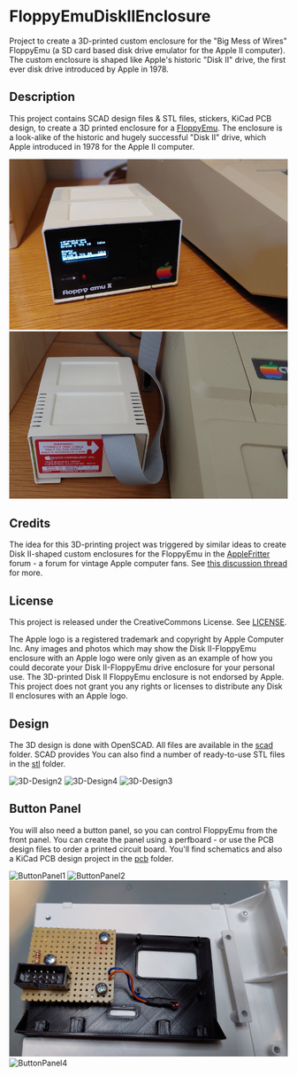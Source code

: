 # FloppyEmuDiskIIEnclosure
Project to create a 3D-printed custom enclosure for the "Big Mess of Wires" FloppyEmu (a SD card based disk drive emulator for the Apple II computer). The custom enclosure is shaped like Apple's historic "Disk II" drive, the first ever disk drive introduced by Apple in 1978.

## Description
This project contains SCAD design files & STL files, stickers, KiCad PCB design, to create a 3D printed enclosure for a [FloppyEmu](https://www.bigmessowires.com/floppy-emu/). The enclosure is a look-alike of the historic and hugely successful "Disk II" drive, which Apple introduced in 1978 for the Apple II computer.

![Final1](/resources/Final1.jpg?raw=true)
![Final2](/resources/Final2.jpg?raw=true)

## Credits
The idea for this 3D-printing project was triggered by similar ideas to create Disk II-shaped custom enclosures for the FloppyEmu in the [AppleFritter](http://www.applefritter.com) forum - a forum for vintage Apple computer fans. See [this discussion thread](https://www.applefritter.com/content/yet-another-floppyemu-enclosure-3d-printing-approach) for more.

## License
This project is released under the CreativeCommons License. See [LICENSE](/LICENSE).

The Apple logo is a registered trademark and copyright by Apple Computer Inc. Any images and photos which may show the Disk II-FloppyEmu enclosure with an Apple logo were only given as an example of how you could decorate your Disk II-FloppyEmu drive enclosure for your personal use. The 3D-printed Disk II FloppyEmu enclosure is not endorsed by Apple. This project does not grant you any rights or licenses to distribute any Disk II enclosures with an Apple logo.

## Design
The 3D design is done with OpenSCAD. All files are available in the [scad](/scad/) folder. SCAD provides
You can also find a number of ready-to-use STL files in the [stl](/stl/) folder.

![3D-Design2](/resources/3D_Design2.png?raw=true)
![3D-Design4](/resources/3D_Design4.png?raw=true)
![3D-Design3](/resources/3D_Design3.png?raw=true)

## Button Panel
You will also need a button panel, so you can control FloppyEmu from the front panel. You can create the panel using a perfboard - or use the PCB design files to order a printed circuit board.
You'll find schematics and also a KiCad PCB design project in the [pcb](/pcb/) folder.

![ButtonPanel1](/resources/ButtonPanel1.png?raw=true)
![ButtonPanel2](/resources/ButtonPanel2.png?raw=true)
![ButtonPanel3](/resources/ButtonPanel3.jpg?raw=true)
![ButtonPanel4](/resources/ButtonPanel4.png?raw=true)
